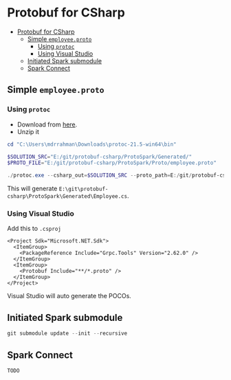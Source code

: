 # Protobuf for CSharp


<!-- TOC -->

- [Protobuf for CSharp](#protobuf-for-csharp)
  - [Simple `employee.proto`](#simple-employeeproto)
    - [Using `protoc`](#using-protoc)
    - [Using Visual Studio](#using-visual-studio)
  - [Initiated Spark submodule](#initiated-spark-submodule)
  - [Spark Connect](#spark-connect)

<!-- /TOC -->
<!-- /TOC -->

## Simple `employee.proto`

### Using `protoc`

* Download from [here](https://github.com/protocolbuffers/protobuf/releases/download/v21.5/protoc-21.5-win64.zip).
* Unzip it

```powershell
cd "C:\Users\mdrrahman\Downloads\protoc-21.5-win64\bin"

$SOLUTION_SRC="E:/git/protobuf-csharp/ProtoSpark/Generated/"
$PROTO_FILE="E:/git/protobuf-csharp/ProtoSpark/Proto/employee.proto"

./protoc.exe --csharp_out=$SOLUTION_SRC --proto_path=E:/git/protobuf-csharp/ProtoSpark/Proto/ $PROTO_FILE
```

This will generate `E:\git\protobuf-csharp\ProtoSpark\Generated\Employee.cs`.

### Using Visual Studio

Add this to `.csproj`

```
<Project Sdk="Microsoft.NET.Sdk">
  <ItemGroup>
	<PackageReference Include="Grpc.Tools" Version="2.62.0" />
  </ItemGroup>
  <ItemGroup>
	<Protobuf Include="**/*.proto" />
  </ItemGroup>
</Project>
```

Visual Studio will auto generate the POCOs.

## Initiated Spark submodule

```powershell
git submodule update --init --recursive
```

## Spark Connect

`TODO`